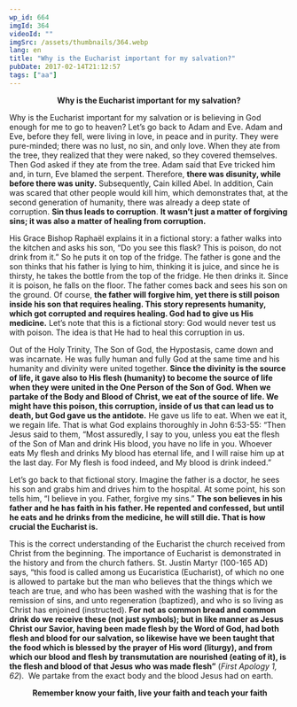 ```yaml
---
wp_id: 664
imgId: 364
videoId: ""
imgSrc: /assets/thumbnails/364.webp
lang: en
title: "Why is the Eucharist important for my salvation?"
pubDate: 2017-02-14T21:12:57
tags: ["aa"]
---
```


<!-- page: 6 -->

<p style="text-align: center;"><strong>Why is the Eucharist important for my salvation?</strong></p>
<p style="text-align: left;">Why is the Eucharist important for my salvation or is believing in God enough for me to go to heaven? Let’s go back to Adam and Eve. Adam and Eve, before they fell, were living in love, in peace and in purity. They were pure-minded; there was no lust, no sin, and only love. When they ate from the tree, they realized that they were naked, so they covered themselves. Then God asked if they ate from the tree. Adam said that Eve tricked him and, in turn, Eve blamed the serpent. Therefore, <strong>there was disunity, while before there was unity.</strong> Subsequently, Cain killed Abel. In addition, Cain was scared that other people would kill him, which demonstrates that, at the second generation of humanity, there was already a deep state of corruption. <strong>Sin thus leads to corruption</strong>. <strong>It wasn&#8217;t just a matter of forgiving sins; it was also a matter of healing from corruption.</strong></p>
<p>His Grace Bishop Raphaël explains it in a fictional story: a father walks into the kitchen and asks his son, &#8220;Do you see this flask? This is poison, do not drink from it.&#8221; So he puts it on top of the fridge. The father is gone and the son thinks that his father is lying to him, thinking it is juice, and since he is thirsty, he takes the bottle from the top of the fridge. He then drinks it. Since it is poison, he falls on the floor. The father comes back and sees his son on the ground. Of course, <strong>the father will forgive him, yet there is still poison inside his son that requires healing. This story represents humanity, which got corrupted and requires healing. God had to give us His medicine.</strong> Let&#8217;s note that this is a fictional story: God would never test us with poison. The idea is that He had to heal this corruption in us.</p>
<p>Out of the Holy Trinity, The Son of God, the Hypostasis, came down and was incarnate. He was fully human and fully God at the same time and his humanity and divinity were united together. <strong>Since the divinity is the source of life, it gave also to His flesh (humanity) to become the source of life when they were united in the One Person of the Son of God. When we partake of the Body and Blood of Christ, we eat of the source of life. We might have this poison, this corruption, inside of us that can lead us to death, but God gave us the antidote.</strong> He gave us life to eat. When we eat it, we regain life. That is what God explains thoroughly in John 6:53-55: “Then Jesus said to them, &#8220;Most assuredly, I say to you, unless you eat the flesh of the Son of Man and drink His blood, you have no life in you. Whoever eats My flesh and drinks My blood has eternal life, and I will raise him up at the last day. For My flesh is food indeed, and My blood is drink indeed.”</p>
<p>Let&#8217;s go back to that fictional story. Imagine the father is a doctor, he sees his son and grabs him and drives him to the hospital. At some point, his son tells him, &#8220;I believe in you. Father, forgive my sins.&#8221; <strong>The son believes in his father and he has faith in his father. He repented and confessed, but until he eats and he drinks from the medicine, he will still die. That is how crucial the Eucharist is.</strong></p>
<p>This is the correct understanding of the Eucharist the church received from Christ from the beginning. The importance of Eucharist is demonstrated in the history and from the church fathers. St. Justin Martyr (100-165 AD) says, &#8220;this food is called among us Eucaristica (Eucharist), of which no one is allowed to partake but the man who believes that the things which we teach are true, and who has been washed with the washing that is for the remission of sins, and unto regeneration (baptized), and who is so living as Christ has enjoined (instructed). <strong>For not as common bread and common drink do we receive these (not just symbols); but in like manner as Jesus Christ our Savior, having been made flesh by the Word of God, had both flesh and blood for our salvation, so likewise have we been taught that the food which is blessed by the prayer of His word (liturgy), and from which our blood and flesh by transmutation are nourished (eating of it), is the flesh and blood of that Jesus who was made flesh&#8221;</strong> (<em>First Apology 1, 62</em>).  We partake from the exact body and the blood Jesus had on earth.</p>
<p style="text-align: center;"><strong> </strong><strong>Remember know your faith, live your faith and teach your faith</strong></p>
<p>&nbsp;</p>
<p>&nbsp;</p>
<p>&nbsp;</p>
<p>&nbsp;</p>
